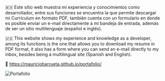 🇲🇽 Este sitio web muestra mi experiencia y conocimientos como desarrollador, entre sus funciones se encuentra la que permite descargar mi Currículum en formato PDF, también cuenta con un formulario en donde es posible enviar un e-mail directamente a mi bandeja de entrada, además de ser un sitio multilenguaje (español e inglés).

🇺🇸 This website shows my experience and knowledge as a developer, among its functions is the one that allows you to download my resume in PDF format, it also has a form where you can send an e-mail directly to my inbox, besides being a multilingual site (Spanish and English). 

🔗 https://mauriciobarrueta.github.io/portafolio/


![Portafolio](https://github.com/user-attachments/assets/918c6f84-d517-4309-a69c-1708c1baefe4)
